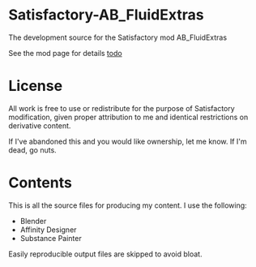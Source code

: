 # Satisfactory-AB_FluidExtras
The development source for the Satisfactory mod AB_FluidExtras

See the mod page for details [todo](https://ficsit.app/)

# License
All work is free to use or redistribute for the purpose of Satisfactory modification, given proper attribution to me and identical restrictions on derivative content.

If I've abandoned this and you would like ownership, let me know. If I'm dead, go nuts.

# Contents
This is all the source files for producing my content. I use the following:

* Blender
* Affinity Designer
* Substance Painter

Easily reproducible output files are skipped to avoid bloat.